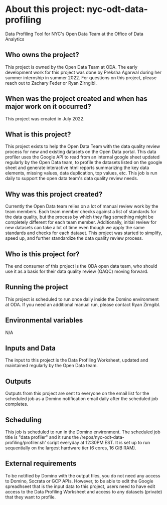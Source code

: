 # About this project: nyc-odt-data-profiling
Data Profiling Tool for NYC's Open Data Team at the Office of Data Analytics

## Who owns the project? 
This project is owned by the Open Data Team at ODA. The early development work for this project was done by Preksha Agarwal during her summer internship in summer 2022. For questions on this project, please reach out to Zachary Feder or Ryan Zirngibl.

## When was the project created and when has major work on it occurred?
This project was created in July 2022. 

## What is this project?
This project exists to help the Open Data Team with the data quality review process for new and existing datasets on the Open Data portal. This data profiler uses the Google API to read from an internal google sheet updated regularly by the Open Data team, to profile the datasets listed on the google sheet and generate interactive html reports summarizing the key data elements, missing values, data duplication, top values, etc. This job is run daily to support the open data team's data quality review needs. 

## Why was this project created? 
Currently the Open Data team relies on a lot of manual review work by the team members. Each team member checks against a list of standards for the data quality, but the process by which they flag something might be completely different for each team member. Additionally, initial review for new datasets can take a lot of time even though we apply the same standards and checks for each dataset. This project was started to simplify, speed up, and further standardize the data quality review process.

## Who is this project for? 
The end consumer of this project is the ODA open data team, who should use it as a basis for their data quality review (QAQC) moving forward.


## Running the project
This project is scheduled to run once daily inside the Domino environment at ODA. If you need an additional manual run, please contact Ryan Zirngibl.  

## Environmental variables 
N/A

## Inputs and Data 
The input to this project is the Data Profiling Worksheet, updated and maintained regularly by the Open Data team. 

## Outputs 
Outputs from this project are sent to everyone on the email list for the scheduled job as a Domino notification email daily after the scheduled job completes.

## Scheduling 
This job is scheduled to run in the Domino environment. The scheduled job title is "data profiler" and it runs the /repos/nyc-odt-data-profiling/profiler.sh' script everyday at 12:30PM EST. It is set up to run sequentially on the largest hardware tier (6 cores, 16 GiB RAM).

## External requirements 
To be notified by Domino with the output files, you do not need any access to Domino, Socrata or GCP APIs. However, to be able to edit the Google spreadhseet that is the input data to this project, users need to have edit access to the Data Profiling Worksheet and access to any datasets (private) that they want to profile. 


